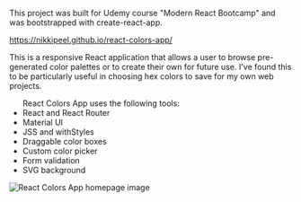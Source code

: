 This project was built for Udemy course "Modern React Bootcamp" and was bootstrapped with create-react-app.

https://nikkipeel.github.io/react-colors-app/

This is a responsive React application that allows a user to browse pre-generated color palettes or to create their own for future use. I've found this to be particularly useful in choosing hex colors to save for my own web projects. 

<ul> React Colors App uses the following tools: <br>
  <li>React and React Router</li>
  <li>Material UI</li>
  <li>JSS and withStyles</li>
  <li>Draggable color boxes</li>
  <li>Custom color picker</li>
  <li>Form validation</li>
  <li>SVG background</li>
</ul>

<img src="https://i.imgur.com/T10rvOy.png?1" alt="React Colors App homepage image">
